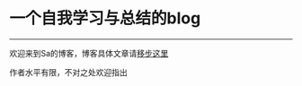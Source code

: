 # 一个自我学习与总结的blog

---

欢迎来到Sa的博客，博客具体文章请[移步这里](https://github.com/SangLiang/Blog/issues)

作者水平有限，不对之处欢迎指出